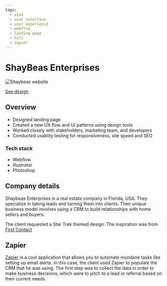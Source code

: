 ```yaml
---
tags: 
  - uiux
  - user interface
  - user experience
  - webflow
  - landing page
  - hifi
  - zapier
---
```


# ShayBeas Enterprises

![Shaybeas website](/work/uiux/shaybeas/shaybeas-hero.png)

[See design](https://shaybeas.webflow.io)

## Overview

- Designed landing page 
- Created a new UX flow and UI patterns using design tools
- Worked closely with stakeholders, marketing team, and developers
- Conducted usablity testing for responsiveness, site speed and SEO

### Tech stack

- Webflow
- Illustrator
- Photoshop

## Company details

Shaybeas Enterprises is a real estate company in Florida, USA.  They specialize in taking leads and turning them into clients.  Their unique business model involves using a CRM to build relationships with home sellers and buyers.  

The client requested a Star Trek themed design.  The inspiration was from [First Contact](https://www.imdb.com/title/tt0117731/)

## Zapier

[Zapier](https://zapier.com/) is a cool application that allows you to automate mundane tasks like setting up email alerts.  In this case, the client used Zapier to populate the CRM that he was using. The first step was to collect the data in order to make business decisions, which were to pitch to a lead or referral based on their current needs.  

